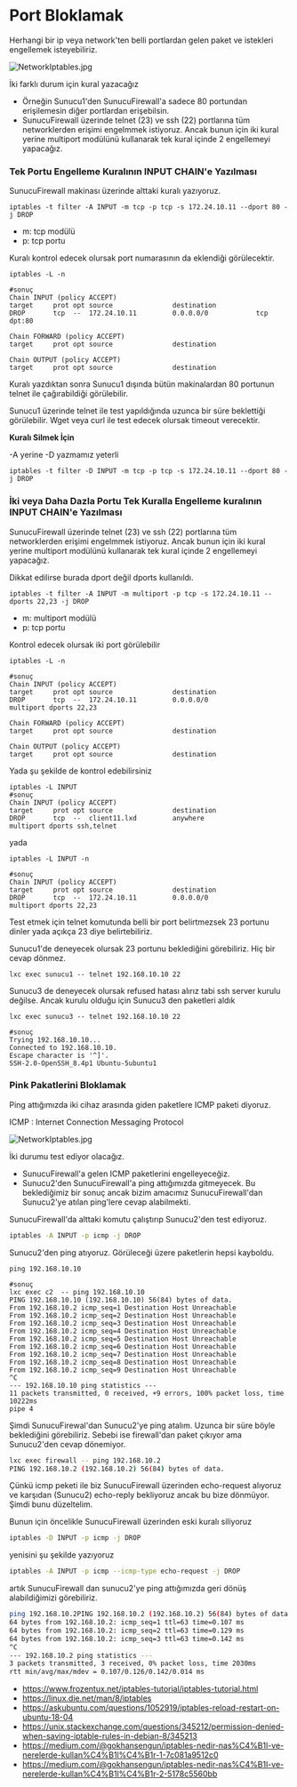 # Port Bloklamak

Herhangi bir ip veya network'ten belli portlardan gelen paket ve istekleri engellemek isteyebiliriz.


![NetworkIptables.jpg](files/NetworkIptables.jpg)


İki farklı durum için kural yazacağız
- Örneğin Sunucu1'den SunucuFirewall'a sadece 80 portundan erişilemesin diğer portlardan erişebilsin.
- SunucuFirewall üzerinde telnet (23) ve ssh (22) portlarına tüm networklerden erişimi engelmmek istiyoruz. Ancak bunun için iki kural yerine multiport modülünü kullanarak tek kural içinde 2 engellemeyi yapacağız.


### Tek Portu Engelleme Kuralının INPUT CHAIN'e Yazılması

SunucuFirewall makinası üzerinde alttaki kuralı yazıyoruz.

```shell
iptables -t filter -A INPUT -m tcp -p tcp -s 172.24.10.11 --dport 80 -j DROP
```
- m: tcp modülü
- p: tcp portu


Kuralı kontrol edecek olursak port numarasının da eklendiği görülecektir.

```shell
iptables -L -n

#sonuç
Chain INPUT (policy ACCEPT)
target     prot opt source               destination         
DROP       tcp  --  172.24.10.11         0.0.0.0/0            tcp dpt:80

Chain FORWARD (policy ACCEPT)
target     prot opt source               destination         

Chain OUTPUT (policy ACCEPT)
target     prot opt source               destination 
```

Kuralı yazdıktan sonra Sunucu1 dışında bütün makinalardan 80 portunun telnet ile çağırabildiği görülebilir.

Sunucu1 üzerinde telnet ile test yapıldığında uzunca bir süre beklettiği görülebilir. Wget veya curl ile test edecek olursak timeout verecektir. 

**Kuralı Silmek İçin**

-A yerine -D yazmamız yeterli

```shell
iptables -t filter -D INPUT -m tcp -p tcp -s 172.24.10.11 --dport 80 -j DROP
```
### İki veya Daha Dazla Portu Tek Kuralla Engelleme kuralının INPUT CHAIN'e Yazılması

SunucuFirewall üzerinde telnet (23) ve ssh (22) portlarına tüm networklerden erişimi engelmmek istiyoruz. Ancak bunun için iki kural yerine multiport modülünü kullanarak tek kural içinde 2 engellemeyi yapacağız.

Dikkat edilirse burada dport değil dports kullanıldı.

```shell
iptables -t filter -A INPUT -m multiport -p tcp -s 172.24.10.11 --dports 22,23 -j DROP
```
- m: multiport modülü
- p: tcp portu

Kontrol edecek olursak iki port görülebilir

```shell
iptables -L -n

#sonuç
Chain INPUT (policy ACCEPT)
target     prot opt source               destination         
DROP       tcp  --  172.24.10.11         0.0.0.0/0            multiport dports 22,23

Chain FORWARD (policy ACCEPT)
target     prot opt source               destination         

Chain OUTPUT (policy ACCEPT)
target     prot opt source               destination  
```
Yada şu şekilde de kontrol edebilirsiniz

```shell
iptables -L INPUT
#sonuç
Chain INPUT (policy ACCEPT)
target     prot opt source               destination         
DROP       tcp  --  client11.lxd         anywhere             multiport dports ssh,telnet

```

yada

```
iptables -L INPUT -n

#sonuç
Chain INPUT (policy ACCEPT)
target     prot opt source               destination         
DROP       tcp  --  172.24.10.11         0.0.0.0/0            multiport dports 22,23

```


Test etmek için telnet komutunda belli bir port belirtmezsek 23 portunu dinler yada açıkça 23 diye belirtebiliriz.


Sunucu1'de deneyecek olursak 23 portunu beklediğini görebiliriz. Hiç bir cevap dönmez.

```shell
lxc exec sunucu1 -- telnet 192.168.10.10 22
```


Sunucu3 de deneyecek olursak refused hatası alırız tabi ssh server kurulu değilse. Ancak kurulu olduğu için Sunucu3 den paketleri aldık

```
lxc exec sunucu3 -- telnet 192.168.10.10 22

#sonuç
Trying 192.168.10.10...
Connected to 192.168.10.10.
Escape character is '^]'.
SSH-2.0-OpenSSH_8.4p1 Ubuntu-5ubuntu1
```

### Pink Pakatlerini Bloklamak

Ping attığımızda iki cihaz arasında giden paketlere ICMP paketi diyoruz.

ICMP : Internet Connection Messaging Protocol

![NetworkIptables.jpg](files/NetworkIptables.jpg)

İki durumu test ediyor olacağız.

- SunucuFirewall'a gelen ICMP paketlerini engelleyeceğiz.
- Sunucu2'den SunucuFirewall'a ping attığımızda gitmeyecek. Bu beklediğimiz bir sonuç ancak bizim amacımız SunucuFirewall'dan Sunucu2'ye atılan ping'lere cevap alabilmekti. 


SunucuFirewall'da alttaki komutu çalıştırıp Sunucu2'den test ediyoruz.

```bash
iptables -A INPUT -p icmp -j DROP
```

Sunucu2'den ping atıyoruz. Görüleceği üzere paketlerin hepsi kayboldu.

```
ping 192.168.10.10

#sonuç
lxc exec c2  -- ping 192.168.10.10 
PING 192.168.10.10 (192.168.10.10) 56(84) bytes of data.
From 192.168.10.2 icmp_seq=1 Destination Host Unreachable
From 192.168.10.2 icmp_seq=2 Destination Host Unreachable
From 192.168.10.2 icmp_seq=3 Destination Host Unreachable
From 192.168.10.2 icmp_seq=4 Destination Host Unreachable
From 192.168.10.2 icmp_seq=5 Destination Host Unreachable
From 192.168.10.2 icmp_seq=6 Destination Host Unreachable
From 192.168.10.2 icmp_seq=7 Destination Host Unreachable
From 192.168.10.2 icmp_seq=8 Destination Host Unreachable
From 192.168.10.2 icmp_seq=9 Destination Host Unreachable
^C
--- 192.168.10.10 ping statistics ---
11 packets transmitted, 0 received, +9 errors, 100% packet loss, time 10222ms
pipe 4
```

Şimdi SunucuFirewal'dan Sunucu2'ye ping atalım. Uzunca bir süre böyle beklediğini görebiliriz. Sebebi ise firewall'dan paket çıkıyor ama Sunucu2'den cevap dönemiyor.

```bash
lxc exec firewall -- ping 192.168.10.2
PING 192.168.10.2 (192.168.10.2) 56(84) bytes of data.
```

Çünkü icmp peketi ile biz SunucuFirewall üzerinden echo-request alıyoruz ve karşıdan (Sunucu2) echo-reply bekliyoruz ancak bu bize dönmüyor. Şimdi bunu düzeltelim.

Bunun için öncelikle SunucuFirewall üzerinden eski kuralı siliyoruz

```bash
iptables -D INPUT -p icmp -j DROP
```

yenisini şu şekilde yazıyoruz

```bash
iptables -A INPUT -p icmp --icmp-type echo-request -j DROP

```

artık SunucuFirewall dan sunucu2'ye ping attığımızda geri dönüş alabildiğimizi görebiliriz. 

```bash
ping 192.168.10.2PING 192.168.10.2 (192.168.10.2) 56(84) bytes of data.
64 bytes from 192.168.10.2: icmp_seq=1 ttl=63 time=0.107 ms
64 bytes from 192.168.10.2: icmp_seq=2 ttl=63 time=0.129 ms
64 bytes from 192.168.10.2: icmp_seq=3 ttl=63 time=0.142 ms
^C
--- 192.168.10.2 ping statistics ---
3 packets transmitted, 3 received, 0% packet loss, time 2030ms
rtt min/avg/max/mdev = 0.107/0.126/0.142/0.014 ms
```

- https://www.frozentux.net/iptables-tutorial/iptables-tutorial.html
- https://linux.die.net/man/8/iptables
- https://askubuntu.com/questions/1052919/iptables-reload-restart-on-ubuntu-18-04
- https://unix.stackexchange.com/questions/345212/permission-denied-when-saving-iptable-rules-in-debian-8/345213
- https://medium.com/@gokhansengun/iptables-nedir-nas%C4%B1l-ve-nerelerde-kullan%C4%B1l%C4%B1r-1-7c081a9512c0
- https://medium.com/@gokhansengun/iptables-nedir-nas%C4%B1l-ve-nerelerde-kullan%C4%B1l%C4%B1r-2-5178c5560bb
